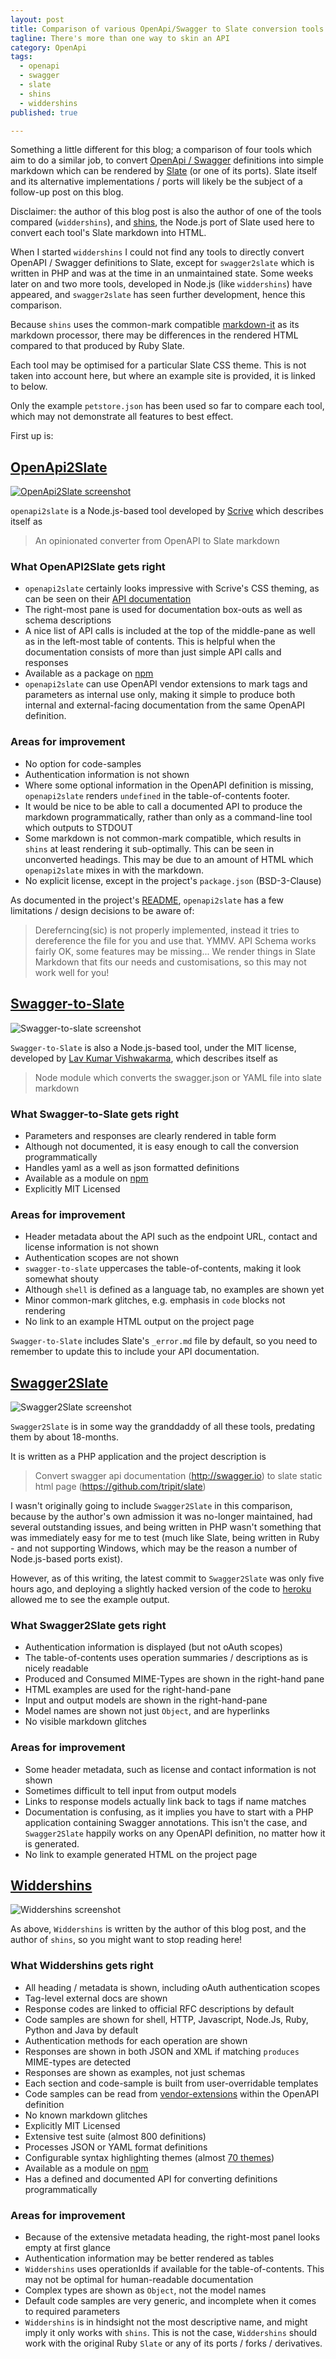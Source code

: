 ```yaml
---
layout: post
title: Comparison of various OpenApi/Swagger to Slate conversion tools
tagline: There's more than one way to skin an API
category: OpenApi
tags:
  - openapi
  - swagger
  - slate
  - shins
  - widdershins
published: true

---
```

Something a little different for this blog; a comparison of four tools which aim to do a similar job, to convert 
[OpenApi / Swagger](https://www.openapis.org/specification/repo) definitions into simple markdown which can be rendered by 
[Slate](https://github.com/lord/slate) (or one of its ports). Slate itself and its alternative implementations / ports will 
likely be the subject of a follow-up post on this blog.

Disclaimer: the author of this blog post is also the author of one of the tools compared (`widdershins`), and 
[shins](https://github.com/mermade/shins), the Node.js port of Slate used here to convert each tool's Slate markdown into HTML.

When I started `widdershins` I could not find any tools to directly convert OpenAPI / Swagger definitions to Slate, except for
`swagger2slate` which is written in PHP and was at the time in an unmaintained state. Some weeks later on and two more tools, 
developed in Node.js (like `widdershins`) have appeared, and `swagger2slate` has seen further development, hence this comparison.

Because `shins` uses the common-mark compatible [markdown-it](https://github.com/markdown-it/markdown-it) as its markdown
processor, there may be differences in the rendered HTML compared to that produced by Ruby Slate.

Each tool may be optimised for a particular Slate CSS theme. This is not taken into account here, but where an example site
is provided, it is linked to below.

Only the example `petstore.json` has been used so far to compare each tool, which may not demonstrate all features to best effect.

First up is:

## [OpenApi2Slate](https://github.com/scrive/openapi2slate)

[![OpenApi2Slate screenshot](https://github.com/Mermade/oa2s-comparison/blob/master/docs/openapi2slate.png?raw=true)](https://mermade.github.io/oa2s-comparison/openapi2slate.html)

`openapi2slate` is a Node.js-based tool developed by [Scrive](https://github.com/scrive/) which describes itself as

> An opinionated converter from OpenAPI to Slate markdown

### What OpenAPI2Slate gets right

* `openapi2slate` certainly looks impressive with Scrive's CSS theming, as can be seen on their 
[API documentation](http://apidocs.scrive.com/)
* The right-most pane is used for documentation box-outs as well as schema descriptions
* A nice list of API calls is included at the top of the middle-pane as well as in the left-most table of contents. This is helpful
when the documentation consists of more than just simple API calls and responses
* Available as a package on [npm](https://www.npmjs.com/package/openapi2slate)
* `openapi2slate` can use OpenAPI vendor extensions to mark tags and parameters as internal use only, making it simple to 
produce both internal and external-facing documentation from the same OpenAPI definition.

### Areas for improvement

* No option for code-samples
* Authentication information is not shown
* Where some optional information in the OpenAPI definition is missing, `openapi2slate` renders `undefined` in the table-of-contents
footer.
* It would be nice to be able to call a documented API to produce the markdown programmatically, rather than only as a command-line
tool which outputs to STDOUT
* Some markdown is not common-mark compatible, which results in `shins` at least rendering it sub-optimally. This can be seen in 
unconverted headings. This may be due to an amount of HTML which `openapi2slate` mixes in with the markdown.
* No explicit license, except in the project's `package.json` (BSD-3-Clause)

As documented in the project's [README](https://github.com/scrive/openapi2slate/blob/master/README.md), `openapi2slate` 
has a few limitations / design decisions to be aware of:

> Dereferncing(sic) is not properly implemented, instead it tries to dereference the file for you and use that. YMMV.
> API Schema works fairly OK, some features may be missing...
> We render things in Slate Markdown that fits our needs and customisations, so this may not work well for you!

## [Swagger-to-Slate](https://github.com/lavkumarv/swagger-to-slate)

![Swagger-to-slate screenshot](https://github.com/Mermade/oa2s-comparison/blob/master/docs/swaggerToSlate.png?raw=true)

`Swagger-to-Slate` is also a Node.js-based tool, under the MIT license, developed by 
[Lav Kumar Vishwakarma](https://github.com/lavkumarv), which describes itself as

> Node module which converts the swagger.json or YAML file into slate markdown 

### What Swagger-to-Slate gets right

* Parameters and responses are clearly rendered in table form
* Although not documented, it is easy enough to call the conversion programmatically
* Handles yaml as a well as json formatted definitions
* Available as a module on [npm](https://www.npmjs.com/package/swagger-to-slate)
* Explicitly MIT Licensed

### Areas for improvement

* Header metadata about the API such as the endpoint URL, contact and license information is not shown
* Authentication scopes are not shown
* `swagger-to-slate` uppercases the table-of-contents, making it look somewhat shouty
* Although `shell` is defined as a language tab, no examples are shown yet
* Minor common-mark glitches, e.g. emphasis in `code` blocks not rendering
* No link to an example HTML output on the project page

`Swagger-to-Slate` includes Slate's `_error.md` file by default, so you need to remember to update this to include your 
API documentation.

## [Swagger2Slate](https://github.com/e96/swagger2slate)

![Swagger2Slate screenshot](https://github.com/Mermade/oa2s-comparison/blob/master/docs/swagger2slate.png?raw=true)

`Swagger2Slate` is in some way the granddaddy of all these tools, predating them by about 18-months.

It is written as a PHP application and the project description is

> Convert swagger api documentation (http://swagger.io) to slate static html page (https://github.com/tripit/slate) 

I wasn't originally going to include `Swagger2Slate` in this comparison, because by the author's own admission it was
no-longer maintained, had several outstanding issues, and being written in PHP wasn't something that was immediately easy
for me to test (much like Slate, being written in Ruby - and not supporting Windows, which may be the reason a number of
Node.js-based ports exist).

However, as of this writing, the latest commit to `Swagger2Slate` was only five hours ago, and deploying a slightly hacked
version of the code to [heroku](https://swagger2slate.herokuapp.com) allowed me to see the example output.

### What Swagger2Slate gets right

* Authentication information is displayed (but not oAuth scopes)
* The table-of-contents uses operation summaries / descriptions as is nicely readable
* Produced and Consumed MIME-Types are shown in the right-hand pane
* HTML examples are used for the right-hand-pane
* Input and output models are shown in the right-hand-pane
* Model names are shown not just `Object`, and are hyperlinks 
* No visible markdown glitches

### Areas for improvement

* Some header metadata, such as license and contact information is not shown
* Sometimes difficult to tell input from output models
* Links to response models actually link back to tags if name matches
* Documentation is confusing, as it implies you have to start with a PHP application containing Swagger annotations. This isn't 
the case, and `Swagger2Slate` happily works on any OpenAPI definition, no matter how it is generated.
* No link to example generated HTML on the project page

## [Widdershins](https:/github.com/mermade/widdershins)

![Widdershins screenshot](https://github.com/Mermade/oa2s-comparison/blob/master/docs/widdershins.png?raw=true)

As above, `Widdershins` is written by the author of this blog post, and the author of `shins`, so you might want to stop
reading here!

### What Widdershins gets right

* All heading / metadata is shown, including oAuth authentication scopes
* Tag-level external docs are shown
* Response codes are linked to official RFC descriptions by default
* Code samples are shown for shell, HTTP, Javascript, Node.Js, Ruby, Python and Java by default
* Authentication methods for each operation are shown
* Responses are shown in both JSON and XML if matching `produces` MIME-types are detected
* Responses are shown as examples, not just schemas
* Each section and code-sample is built from user-overridable templates
* Code samples can be read from [vendor-extensions](https://github.com/Rebilly/ReDoc/blob/master/docs/redoc-vendor-extensions.md#operation-object-vendor-extensions)
within the OpenAPI definition
* No known markdown glitches
* Explicitly MIT Licensed
* Extensive test suite (almost 800 definitions)
* Processes JSON or YAML format definitions
* Configurable syntax highlighting themes (almost [70 themes](https://highlightjs.org/static/demo/))
* Available as a module on [npm](https://www.npmjs.com/package/widdershins)
* Has a defined and documented API for converting definitions programmatically

### Areas for improvement

* Because of the extensive metadata heading, the right-most panel looks empty at first glance
* Authentication information may be better rendered as tables
* `Widdershins` uses operationIds if available for the table-of-contents. This may not be optimal for human-readable documentation
* Complex types are shown as `Object`, not the model names
* Default code samples are very generic, and incomplete when it comes to required parameters
* `Widdershins` is in hindsight not the most descriptive name, and might imply it only works with `shins`. This is not the case,
`Widdershins` should work with the original Ruby `Slate` or any of its ports / forks / derivatives.